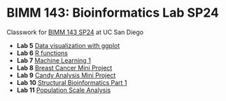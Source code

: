 # BIMM 143: Bioinformatics Lab SP24
Classwork for [BIMM 143 SP24](https://bioboot.github.io/bimm143_S24/) at UC San Diego

- **Lab 5** [Data visualization with ggplot](https://github.com/yvyu12/bimm143_github/blob/main/Class05/Class05.md)
- **Lab 6** [R functions](https://github.com/yvyu12/bimm143_github/tree/main/Class06/Class06.md)
- **Lab 7** [Machine Learning 1](https://github.com/yvyu12/bimm143_github/tree/main/CLass07/Class07.md)
- **Lab 8** [Breast Cancer Mini Project](https://github.com/yvyu12/bimm143_github/tree/main/CLass08/Class08.md)
- **Lab 9** [Candy Analysis Mini Project](https://github.com/yvyu12/bimm143_github/blob/main/Class09/Class09.md)
- **Lab 10** [Structural Bioinformatics Part 1](https://github.com/yvyu12/bimm143_github/blob/main/Class10/Class10.pdf)
- **Lab 11** [Population Scale Analysis](https://github.com/yvyu12/bimm143_github/blob/main/Class11/Class11.md)


